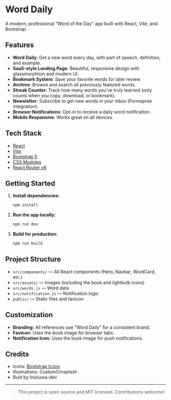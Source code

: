 
# Word Daily

A modern, professional "Word of the Day" app built with React, Vite, and Bootstrap.

## Features
- **Word Daily**: Get a new word every day, with part of speech, definition, and example.
- **SaaS-style Landing Page**: Beautiful, responsive design with glassmorphism and modern UI.
- **Bookmark System**: Save your favorite words for later review.
- **Archive**: Browse and search all previously featured words.
- **Streak Counter**: Track how many words you've truly learned (only counts when you copy, download, or bookmark).
- **Newsletter**: Subscribe to get new words in your inbox (Formspree integration).
- **Browser Notifications**: Opt-in to receive a daily word notification.
- **Mobile Responsive**: Works great on all devices.

## Tech Stack
- [React](https://react.dev/)
- [Vite](https://vitejs.dev/)
- [Bootstrap 5](https://getbootstrap.com/)
- [CSS Modules](https://github.com/css-modules/css-modules)
- [React Router v6](https://reactrouter.com/)

## Getting Started

1. **Install dependencies:**
	```bash
	npm install
	```
2. **Run the app locally:**
	```bash
	npm run dev
	```
3. **Build for production:**
	```bash
	npm run build
	```

## Project Structure

- `src/components/` — All React components (Hero, Navbar, WordCard, etc.)
- `src/assets/` — Images (including the book and lightbulb icons)
- `src/words.js` — Word data
- `src/notification.js` — Notification logic
- `public/` — Static files and favicon

## Customization
- **Branding:** All references use "Word Daily" for a consistent brand.
- **Favicon:** Uses the book image for browser tabs.
- **Notification Icon:** Uses the book image for push notifications.

## Credits
- Icons: [Bootstrap Icons](https://icons.getbootstrap.com/)
- Illustrations: Custom/Unsplash
- Built by Inioluwa-dev

---

> This project is open source and MIT licensed. Contributions welcome!
